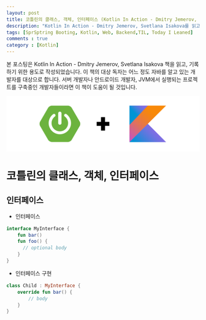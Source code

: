 ```yaml
---
layout: post
title: 코틀린의 클래스, 객체, 인터페이스 (Kotlin In Action - Dmitry Jemerov, Svetlana Isakova)
description: "Kotlin In Action - Dmitry Jemerov, Svetlana Isakova를 읽고 정리하기"
tags: [SprSptring Booting, Kotlin, Web, Backend,TIL, Today I Leaned]
comments : true
category : [Kotlin]
---
```


본 포스팅은 Kotlin In Action - Dmitry Jemerov, Svetlana Isakova 책을 읽고, 기록하기 위한 용도로 작성되었습니다. 이 책의 대상 독자는 어느 정도 자바를 알고 있는 개발자를 대상으로 합니다. 서버 개발자나 안드로이드 개발자, JVM에서 실행되는 프로젝트를 구축중인 개발자들이라면 이 책이 도움이 될 것입니다.


<img class="image fit" src="/post/images/springKotlin.png">


# 코틀린의 클래스, 객체, 인터페이스

## 인터페이스


* 인터페이스

```kotlin
interface MyInterface {
    fun bar()
    fun foo() {
      // optional body
    }
}
```

* 인터페이스 구현

```kotlin
class Child : MyInterface {
    override fun bar() {
        // body
    }
}
```

```kotlin
```

```kotlin
```

```kotlin
```

```kotlin
```

```kotlin
```

```kotlin
```